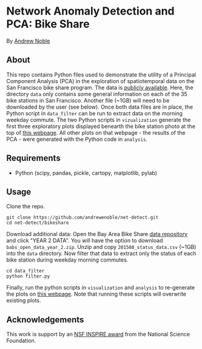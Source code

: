 # Network Anomaly Detection and PCA: Bike Share

By [Andrew Noble](http://andrewenoble.com)

## About

This repo contains Python files used to demonstrate the utility of a Principal Component Analysis (PCA) in the exploration of spatiotemporal data on the San Francisco bike share program.  The data is [publicly available](http://www.bayareabikeshare.com/open-data).  Here, the directory ```data``` only contains some general information on each of the 35 bike stations in San Francisco.  Another file (~1GB) will need to be downloaded by the user (see below).  Once both data files are in place, the Python script in ```data_filter``` can be run to extract data on the morning weekday commute.  The two Python scripts in ```vizualization``` generate the first three exploratory plots displayed benearth the bike station photo at the top of [this webpage](http://andrewenoble.com/bikeshare.html).  All other plots on that webpage - the results of the PCA - were generated with the Python code in ```analysis```.

## Requirements

* Python (scipy, pandas, pickle, cartopy, matplotlib, pylab)

## Usage

Clone the repo.
```
git clone https://github.com/andrewenoble/net-detect.git
cd net-detect/bikeshare
```
Download additional data:  Open the Bay Area Bike Share [data repository](http://www.bayareabikeshare.com/open-data) and click "YEAR 2 DATA".  You will have the option to download ```babs_open_data_year_2.zip```.  Unzip and copy ```201508_status_data.csv``` (~1GB) into the ```data``` directory.  Now filter that data to extract only the status of each bike station during weekday morning commutes.
```
cd data_filter
python filter.py
```
Finally, run the python scripts in ```visualization``` and ```analysis``` to re-generate the plots on  [this webpage](http://two.ucdavis.edu/~andrewnoble/bikeshare.html).  Note that running these scripts will overwrite existing plots.

## Acknowledgements

This work is support by an [NSF
INSPIRE award](http://www.nsf.gov/awardsearch/showAward?AWD_ID=1344187&amp;HistoricalAwards=false) from the National Science Foundation.  
